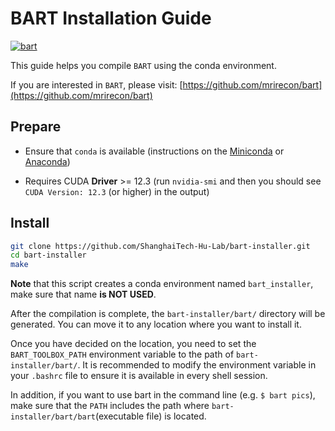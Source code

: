 # BART Installation Guide

[![bart](https://img.shields.io/badge/-bart-gray?logo=github)](https://github.com/mrirecon/bart)

This guide helps you compile `BART` using the conda environment.

If you are interested in `BART`, please visit: [https://github.com/mrirecon/bart](https://github.com/mrirecon/bart)

## Prepare

- Ensure that `conda` is available (instructions on the [Miniconda](https://docs.conda.io/en/latest/miniconda.html) or [Anaconda](https://www.anaconda.com/))

- Requires CUDA **Driver** >= 12.3 (run `nvidia-smi` and then you should see `CUDA Version: 12.3` (or higher) in the output)

## Install

```bash
git clone https://github.com/ShanghaiTech-Hu-Lab/bart-installer.git
cd bart-installer
make
```
**Note** that this script creates a conda environment named `bart_installer`, make sure that name **is NOT USED**.

After the compilation is complete, the `bart-installer/bart/` directory will be generated. You can move it to any location where you want to install it.

Once you have decided on the location, you need to set the `BART_TOOLBOX_PATH` environment variable to the path of `bart-installer/bart/`. It is recommended to modify the environment variable in your `.bashrc` file to ensure it is available in every shell session. 

In addition, if you want to use bart in the command line (e.g. `$ bart pics`), make sure that the `PATH` includes the path where `bart-installer/bart/bart`(executable  file) is located.
